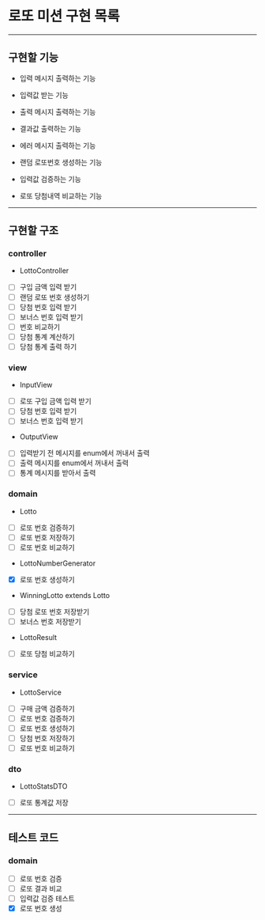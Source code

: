 # 로또 미션 구현 목록

---

## 구현할 기능
- 입력 메시지 출력하는 기능
- 입력값 받는 기능
- 출력 메시지 출력하는 기능
- 결과값 출력하는 기능
- 에러 메시지 출력하는 기능


- 랜덤 로또번호 생성하는 기능
- 입력값 검증하는 기능 
- 로또 당첨내역 비교하는 기능

---
## 구현할 구조

### controller
- LottoController
- [ ] 구입 금액 입력 받기
- [ ] 랜덤 로또 번호 생성하기
- [ ] 당첨 번호 입력 받기
- [ ] 보너스 번호 입력 받기
- [ ] 번호 비교하기
- [ ] 당첨 통계 계산하기
- [ ] 당첨 통계 출력 하기

### view
- InputView
- [ ] 로또 구입 금액 입력 받기
- [ ] 당첨 번호 입력 받기
- [ ] 보너스 번호 입력 받기
- OutputView
- [ ] 입력받기 전 메시지를 enum에서 꺼내서 출력
- [ ] 출력 메시지를 enum에서 꺼내서 출력
- [ ] 통계 메시지를 받아서 출력

### domain
- Lotto
- [ ] 로또 번호 검증하기
- [ ] 로또 번호 저장하기
- [ ] 로또 번호 비교하기
- LottoNumberGenerator
- [x] 로또 번호 생성하기
- WinningLotto extends Lotto
- [ ] 당첨 로또 번호 저장받기
- [ ] 보너스 번호 저장받기
- LottoResult
- [ ] 로또 당첨 비교하기

### service
- LottoService
- [ ] 구매 금액 검증하기
- [ ] 로또 번호 검증하기
- [ ] 로또 번호 생성하기
- [ ] 당첨 번호 저장하기
- [ ] 로또 번호 비교하기

### dto
- LottoStatsDTO
- [ ] 로또 통계값 저장

---
## 테스트 코드 
### domain
- [ ] 로또 번호 검증
- [ ] 로또 결과 비교
- [ ] 입력값 검증 테스트
- [x] 로또 번호 생성